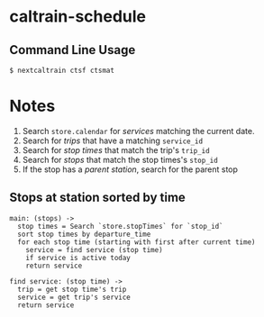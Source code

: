 # caltrain-schedule

## Command Line Usage

```
$ nextcaltrain ctsf ctsmat
```

# Notes

1. Search `store.calendar` for *services* matching the current date.
1. Search for *trips* that have a matching `service_id`
1. Search for *stop times* that match the trip's `trip_id`
1. Search for *stops* that match the stop times's `stop_id`
1. If the stop has a *parent station*, search for the parent stop

## Stops at station sorted by time

```
main: (stops) ->
  stop times = Search `store.stopTimes` for `stop_id`
  sort stop times by departure_time
  for each stop time (starting with first after current time)
    service = find service (stop time)
    if service is active today
    return service

find service: (stop time) ->
  trip = get stop time's trip
  service = get trip's service
  return service
